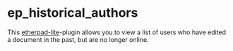 # ep_historical_authors
This [etherpad-lite](https://github.com/ether/etherpad-lite)-plugin allows you
to view a list of users who have edited a document in the past, but are no longer online.
